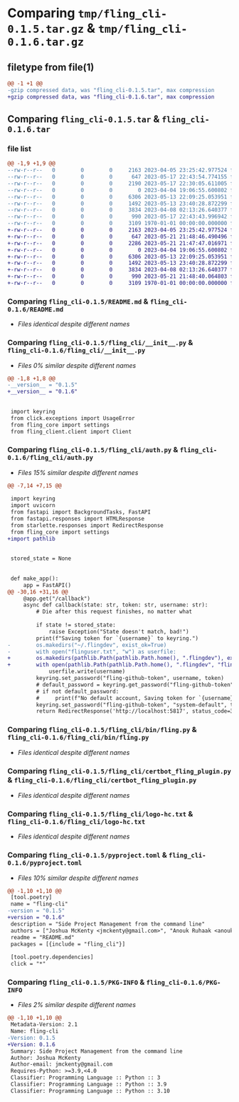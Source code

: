 # Comparing `tmp/fling_cli-0.1.5.tar.gz` & `tmp/fling_cli-0.1.6.tar.gz`

## filetype from file(1)

```diff
@@ -1 +1 @@
-gzip compressed data, was "fling_cli-0.1.5.tar", max compression
+gzip compressed data, was "fling_cli-0.1.6.tar", max compression
```

## Comparing `fling_cli-0.1.5.tar` & `fling_cli-0.1.6.tar`

### file list

```diff
@@ -1,9 +1,9 @@
--rw-r--r--   0        0        0     2163 2023-04-05 23:25:42.977524 fling_cli-0.1.5/README.md
--rw-r--r--   0        0        0      647 2023-05-17 22:43:54.774155 fling_cli-0.1.5/fling_cli/__init__.py
--rw-r--r--   0        0        0     2190 2023-05-17 22:30:05.611005 fling_cli-0.1.5/fling_cli/auth.py
--rw-r--r--   0        0        0        0 2023-04-04 19:06:55.600802 fling_cli-0.1.5/fling_cli/bin/__init__.py
--rw-r--r--   0        0        0     6306 2023-05-13 22:09:25.053951 fling_cli-0.1.5/fling_cli/bin/fling.py
--rw-r--r--   0        0        0     1492 2023-05-13 23:40:28.872299 fling_cli-0.1.5/fling_cli/certbot_fling_plugin.py
--rw-r--r--   0        0        0     3834 2023-04-08 02:13:26.640377 fling_cli-0.1.5/fling_cli/logo-hc.txt
--rw-r--r--   0        0        0      990 2023-05-17 22:43:43.996942 fling_cli-0.1.5/pyproject.toml
--rw-r--r--   0        0        0     3109 1970-01-01 00:00:00.000000 fling_cli-0.1.5/PKG-INFO
+-rw-r--r--   0        0        0     2163 2023-04-05 23:25:42.977524 fling_cli-0.1.6/README.md
+-rw-r--r--   0        0        0      647 2023-05-21 21:48:46.490496 fling_cli-0.1.6/fling_cli/__init__.py
+-rw-r--r--   0        0        0     2286 2023-05-21 21:47:47.016971 fling_cli-0.1.6/fling_cli/auth.py
+-rw-r--r--   0        0        0        0 2023-04-04 19:06:55.600802 fling_cli-0.1.6/fling_cli/bin/__init__.py
+-rw-r--r--   0        0        0     6306 2023-05-13 22:09:25.053951 fling_cli-0.1.6/fling_cli/bin/fling.py
+-rw-r--r--   0        0        0     1492 2023-05-13 23:40:28.872299 fling_cli-0.1.6/fling_cli/certbot_fling_plugin.py
+-rw-r--r--   0        0        0     3834 2023-04-08 02:13:26.640377 fling_cli-0.1.6/fling_cli/logo-hc.txt
+-rw-r--r--   0        0        0      990 2023-05-21 21:48:40.064803 fling_cli-0.1.6/pyproject.toml
+-rw-r--r--   0        0        0     3109 1970-01-01 00:00:00.000000 fling_cli-0.1.6/PKG-INFO
```

### Comparing `fling_cli-0.1.5/README.md` & `fling_cli-0.1.6/README.md`

 * *Files identical despite different names*

### Comparing `fling_cli-0.1.5/fling_cli/__init__.py` & `fling_cli-0.1.6/fling_cli/__init__.py`

 * *Files 0% similar despite different names*

```diff
@@ -1,8 +1,8 @@
-__version__ = "0.1.5"
+__version__ = "0.1.6"
 
 
 import keyring
 from click.exceptions import UsageError
 from fling_core import settings
 from fling_client.client import Client
```

### Comparing `fling_cli-0.1.5/fling_cli/auth.py` & `fling_cli-0.1.6/fling_cli/auth.py`

 * *Files 15% similar despite different names*

```diff
@@ -7,14 +7,15 @@
 
 import keyring
 import uvicorn
 from fastapi import BackgroundTasks, FastAPI
 from fastapi.responses import HTMLResponse
 from starlette.responses import RedirectResponse
 from fling_core import settings
+import pathlib
 
 
 stored_state = None
 
 
 def make_app():
     app = FastAPI()
@@ -30,16 +31,16 @@
     @app.get("/callback")
     async def callback(state: str, token: str, username: str):
         # Die after this request finishes, no matter what
 
         if state != stored_state:
             raise Exception("State doesn't match, bad!")
         print(f"Saving token for `{username}` to keyring.")
-        os.makedirs("~/.flingdev", exist_ok=True)
-        with open("flinguser.txt", "w") as userfile:
+        os.makedirs(pathlib.Path(pathlib.Path.home(), ".flingdev"), exist_ok=True)
+        with open(pathlib.Path(pathlib.Path.home(), ".flingdev", "flinguser.txt"), "w") as userfile:
             userfile.write(username)
         keyring.set_password("fling-github-token", username, token)
         # default_password = keyring.get_password("fling-github-token", "system-default")
         # if not default_password:
         #     print(f"No default account, Saving token for `{username}` as default.")
         keyring.set_password("fling-github-token", "system-default", token)
         return RedirectResponse('http://localhost:5817', status_code=302)
```

### Comparing `fling_cli-0.1.5/fling_cli/bin/fling.py` & `fling_cli-0.1.6/fling_cli/bin/fling.py`

 * *Files identical despite different names*

### Comparing `fling_cli-0.1.5/fling_cli/certbot_fling_plugin.py` & `fling_cli-0.1.6/fling_cli/certbot_fling_plugin.py`

 * *Files identical despite different names*

### Comparing `fling_cli-0.1.5/fling_cli/logo-hc.txt` & `fling_cli-0.1.6/fling_cli/logo-hc.txt`

 * *Files identical despite different names*

### Comparing `fling_cli-0.1.5/pyproject.toml` & `fling_cli-0.1.6/pyproject.toml`

 * *Files 10% similar despite different names*

```diff
@@ -1,10 +1,10 @@
 [tool.poetry]
 name = "fling-cli"
-version = "0.1.5"
+version = "0.1.6"
 description = "Side Project Management from the command line"
 authors = ["Joshua McKenty <jmckenty@gmail.com>", "Anouk Ruhaak <anoukruhaak@gmail.com>"]
 readme = "README.md"
 packages = [{include = "fling_cli"}]
 
 [tool.poetry.dependencies]
 click = "*"
```

### Comparing `fling_cli-0.1.5/PKG-INFO` & `fling_cli-0.1.6/PKG-INFO`

 * *Files 2% similar despite different names*

```diff
@@ -1,10 +1,10 @@
 Metadata-Version: 2.1
 Name: fling-cli
-Version: 0.1.5
+Version: 0.1.6
 Summary: Side Project Management from the command line
 Author: Joshua McKenty
 Author-email: jmckenty@gmail.com
 Requires-Python: >=3.9,<4.0
 Classifier: Programming Language :: Python :: 3
 Classifier: Programming Language :: Python :: 3.9
 Classifier: Programming Language :: Python :: 3.10
```

